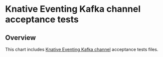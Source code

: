 # Knative Eventing Kafka channel acceptance tests

## Overview

This chart includes [Knative Eventing Kafka channel](https://github.com/kyma-incubator/knative-kafka) acceptance tests files.
